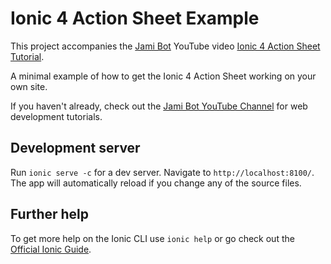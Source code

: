 # Ionic 4 Action Sheet Example

This project accompanies the [Jami Bot](https://jamibot.com) YouTube video [Ionic 4 Action Sheet Tutorial](https://youtu.be/CIPv8Bo5jgg).

A minimal example of how to get the Ionic 4 Action Sheet working on your own site.

If you haven't already, check out the [Jami Bot YouTube Channel](https://youtube.com/c/JamiBot) for web development tutorials.

## Development server

Run `ionic serve -c` for a dev server. Navigate to `http://localhost:8100/`. The app will automatically reload if you change any of the source files.

## Further help

To get more help on the Ionic CLI use `ionic help` or go check out the [Official Ionic Guide](https://ionicframework.com/docs/building/starting).
